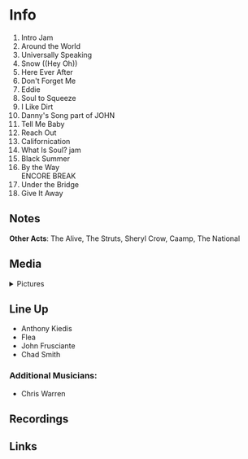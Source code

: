 # Info

1. Intro Jam
2. Around the World
3. Universally Speaking
4. Snow ((Hey Oh))
5. Here Ever After
6. Don't Forget Me
7. Eddie
8. Soul to Squeeze
9. I Like Dirt
10. Danny's Song part of JOHN
11. Tell Me Baby
12. Reach Out
13. Californication
14. What Is Soul? jam
15. Black Summer
16. By the Way
<br> ENCORE BREAK
17. Under the Bridge
18. Give It Away

## Notes

**Other Acts**: The Alive, The Struts, Sheryl Crow, Caamp, The National

## Media 

<details>
  <summary>Pictures</summary>
  <img alt="Setlist" title="Setlist" src="20230114.jpg" height="200" />
</details>

## Line Up

* Anthony Kiedis
* Flea
* John Frusciante
* Chad Smith

### Additional Musicians:

* Chris Warren

## Recordings

## Links

